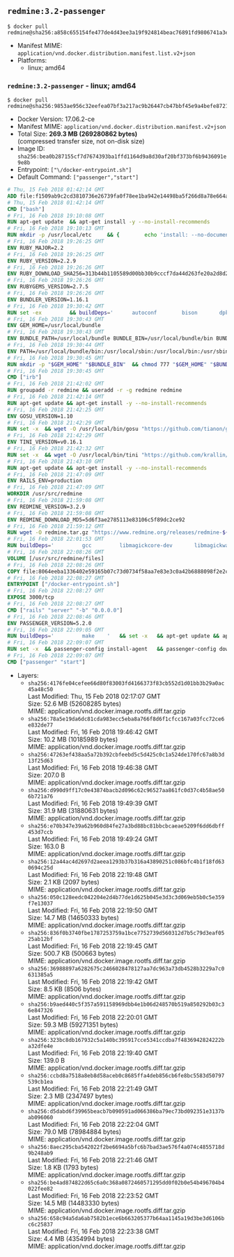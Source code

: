 ## `redmine:3.2-passenger`

```console
$ docker pull redmine@sha256:a858c655154fe477de4d43ee3a19f924814beac76891fd9806741a3e5b6365d1
```

-	Manifest MIME: `application/vnd.docker.distribution.manifest.list.v2+json`
-	Platforms:
	-	linux; amd64

### `redmine:3.2-passenger` - linux; amd64

```console
$ docker pull redmine@sha256:9853ae956c32eefea07bf3a217ac9b26447cb47bbf45e9a4befe872140025778
```

-	Docker Version: 17.06.2-ce
-	Manifest MIME: `application/vnd.docker.distribution.manifest.v2+json`
-	Total Size: **269.3 MB (269280862 bytes)**  
	(compressed transfer size, not on-disk size)
-	Image ID: `sha256:bea0b287155cf7d7674393ba1ffd1164d9a8d30af20bf373bf6b9436091e9e8b`
-	Entrypoint: `["\/docker-entrypoint.sh"]`
-	Default Command: `["passenger","start"]`

```dockerfile
# Thu, 15 Feb 2018 01:42:14 GMT
ADD file:f1509ab9c2cd3810736e26739fa0f78ee1ba942e14498ba5f266d8a78e664acc in / 
# Thu, 15 Feb 2018 01:42:14 GMT
CMD ["bash"]
# Fri, 16 Feb 2018 19:10:08 GMT
RUN apt-get update 	&& apt-get install -y --no-install-recommends 		bzip2 		ca-certificates 		libffi-dev 		libgdbm3 		libssl-dev 		libyaml-dev 		procps 		zlib1g-dev 	&& rm -rf /var/lib/apt/lists/*
# Fri, 16 Feb 2018 19:10:13 GMT
RUN mkdir -p /usr/local/etc 	&& { 		echo 'install: --no-document'; 		echo 'update: --no-document'; 	} >> /usr/local/etc/gemrc
# Fri, 16 Feb 2018 19:26:25 GMT
ENV RUBY_MAJOR=2.2
# Fri, 16 Feb 2018 19:26:25 GMT
ENV RUBY_VERSION=2.2.9
# Fri, 16 Feb 2018 19:26:26 GMT
ENV RUBY_DOWNLOAD_SHA256=313b44b1105589d00bb30b9cccf7da44d263fe20a2d8d269ada536d4a7ef285c
# Fri, 16 Feb 2018 19:26:26 GMT
ENV RUBYGEMS_VERSION=2.7.5
# Fri, 16 Feb 2018 19:26:26 GMT
ENV BUNDLER_VERSION=1.16.1
# Fri, 16 Feb 2018 19:30:42 GMT
RUN set -ex 		&& buildDeps=' 		autoconf 		bison 		dpkg-dev 		gcc 		libbz2-dev 		libgdbm-dev 		libglib2.0-dev 		libncurses-dev 		libreadline-dev 		libxml2-dev 		libxslt-dev 		make 		ruby 		wget 		xz-utils 	' 	&& apt-get update 	&& apt-get install -y --no-install-recommends $buildDeps 	&& rm -rf /var/lib/apt/lists/* 		&& wget -O ruby.tar.xz "https://cache.ruby-lang.org/pub/ruby/${RUBY_MAJOR%-rc}/ruby-$RUBY_VERSION.tar.xz" 	&& echo "$RUBY_DOWNLOAD_SHA256 *ruby.tar.xz" | sha256sum -c - 		&& mkdir -p /usr/src/ruby 	&& tar -xJf ruby.tar.xz -C /usr/src/ruby --strip-components=1 	&& rm ruby.tar.xz 		&& cd /usr/src/ruby 		&& { 		echo '#define ENABLE_PATH_CHECK 0'; 		echo; 		cat file.c; 	} > file.c.new 	&& mv file.c.new file.c 		&& autoconf 	&& gnuArch="$(dpkg-architecture --query DEB_BUILD_GNU_TYPE)" 	&& ./configure 		--build="$gnuArch" 		--disable-install-doc 		--enable-shared 	&& make -j "$(nproc)" 	&& make install 		&& dpkg-query --show --showformat '${package}\n' 		| grep -P '^libreadline\d+$' 		| xargs apt-mark manual 	&& apt-get purge -y --auto-remove $buildDeps 	&& cd / 	&& rm -r /usr/src/ruby 		&& gem update --system "$RUBYGEMS_VERSION" 	&& gem install bundler --version "$BUNDLER_VERSION" --force 	&& rm -r /root/.gem/
# Fri, 16 Feb 2018 19:30:43 GMT
ENV GEM_HOME=/usr/local/bundle
# Fri, 16 Feb 2018 19:30:43 GMT
ENV BUNDLE_PATH=/usr/local/bundle BUNDLE_BIN=/usr/local/bundle/bin BUNDLE_SILENCE_ROOT_WARNING=1 BUNDLE_APP_CONFIG=/usr/local/bundle
# Fri, 16 Feb 2018 19:30:44 GMT
ENV PATH=/usr/local/bundle/bin:/usr/local/sbin:/usr/local/bin:/usr/sbin:/usr/bin:/sbin:/bin
# Fri, 16 Feb 2018 19:30:45 GMT
RUN mkdir -p "$GEM_HOME" "$BUNDLE_BIN" 	&& chmod 777 "$GEM_HOME" "$BUNDLE_BIN"
# Fri, 16 Feb 2018 19:30:45 GMT
CMD ["irb"]
# Fri, 16 Feb 2018 21:42:02 GMT
RUN groupadd -r redmine && useradd -r -g redmine redmine
# Fri, 16 Feb 2018 21:42:14 GMT
RUN apt-get update && apt-get install -y --no-install-recommends 		ca-certificates 		wget 	&& rm -rf /var/lib/apt/lists/*
# Fri, 16 Feb 2018 21:42:25 GMT
ENV GOSU_VERSION=1.10
# Fri, 16 Feb 2018 21:42:29 GMT
RUN set -x 	&& wget -O /usr/local/bin/gosu "https://github.com/tianon/gosu/releases/download/$GOSU_VERSION/gosu-$(dpkg --print-architecture)" 	&& wget -O /usr/local/bin/gosu.asc "https://github.com/tianon/gosu/releases/download/$GOSU_VERSION/gosu-$(dpkg --print-architecture).asc" 	&& export GNUPGHOME="$(mktemp -d)" 	&& gpg --keyserver ha.pool.sks-keyservers.net --recv-keys B42F6819007F00F88E364FD4036A9C25BF357DD4 	&& gpg --batch --verify /usr/local/bin/gosu.asc /usr/local/bin/gosu 	&& rm -r "$GNUPGHOME" /usr/local/bin/gosu.asc 	&& chmod +x /usr/local/bin/gosu 	&& gosu nobody true
# Fri, 16 Feb 2018 21:42:29 GMT
ENV TINI_VERSION=v0.16.1
# Fri, 16 Feb 2018 21:42:32 GMT
RUN set -x 	&& wget -O /usr/local/bin/tini "https://github.com/krallin/tini/releases/download/$TINI_VERSION/tini-$(dpkg --print-architecture)" 	&& wget -O /usr/local/bin/tini.asc "https://github.com/krallin/tini/releases/download/$TINI_VERSION/tini-$(dpkg --print-architecture).asc" 	&& export GNUPGHOME="$(mktemp -d)" 	&& gpg --keyserver ha.pool.sks-keyservers.net --recv-keys 6380DC428747F6C393FEACA59A84159D7001A4E5 	&& gpg --batch --verify /usr/local/bin/tini.asc /usr/local/bin/tini 	&& rm -r "$GNUPGHOME" /usr/local/bin/tini.asc 	&& chmod +x /usr/local/bin/tini 	&& tini -h
# Fri, 16 Feb 2018 21:43:10 GMT
RUN apt-get update && apt-get install -y --no-install-recommends 		imagemagick 		libmysqlclient18 		libpq5 		libsqlite3-0 				bzr 		git 		mercurial 		openssh-client 		subversion 	&& rm -rf /var/lib/apt/lists/*
# Fri, 16 Feb 2018 21:47:09 GMT
ENV RAILS_ENV=production
# Fri, 16 Feb 2018 21:47:09 GMT
WORKDIR /usr/src/redmine
# Fri, 16 Feb 2018 21:59:08 GMT
ENV REDMINE_VERSION=3.2.9
# Fri, 16 Feb 2018 21:59:08 GMT
ENV REDMINE_DOWNLOAD_MD5=5d6f3ae2785113e83106c5f89dc2ce92
# Fri, 16 Feb 2018 21:59:12 GMT
RUN wget -O redmine.tar.gz "https://www.redmine.org/releases/redmine-${REDMINE_VERSION}.tar.gz" 	&& echo "$REDMINE_DOWNLOAD_MD5 redmine.tar.gz" | md5sum -c - 	&& tar -xvf redmine.tar.gz --strip-components=1 	&& rm redmine.tar.gz files/delete.me log/delete.me 	&& mkdir -p tmp/pdf public/plugin_assets 	&& chown -R redmine:redmine ./
# Fri, 16 Feb 2018 22:01:53 GMT
RUN buildDeps=' 		gcc 		libmagickcore-dev 		libmagickwand-dev 		libmysqlclient-dev 		libpq-dev 		libsqlite3-dev 		make 		patch 	' 	&& set -ex 	&& apt-get update && apt-get install -y $buildDeps --no-install-recommends 	&& rm -rf /var/lib/apt/lists/* 	&& bundle install --without development test 	&& for adapter in mysql2 postgresql sqlserver sqlite3; do 		echo "$RAILS_ENV:" > ./config/database.yml; 		echo "  adapter: $adapter" >> ./config/database.yml; 		bundle install --without development test; 		cp Gemfile.lock "Gemfile.lock.${adapter}"; 	done 	&& rm ./config/database.yml 	&& apt-get purge -y --auto-remove $buildDeps
# Fri, 16 Feb 2018 22:08:26 GMT
VOLUME [/usr/src/redmine/files]
# Fri, 16 Feb 2018 22:08:26 GMT
COPY file:8064eeba1336402e59165b07c73d0734f58aa7e83e3c0a42b6888098f2e2c11d in / 
# Fri, 16 Feb 2018 22:08:27 GMT
ENTRYPOINT ["/docker-entrypoint.sh"]
# Fri, 16 Feb 2018 22:08:27 GMT
EXPOSE 3000/tcp
# Fri, 16 Feb 2018 22:08:27 GMT
CMD ["rails" "server" "-b" "0.0.0.0"]
# Fri, 16 Feb 2018 22:08:46 GMT
ENV PASSENGER_VERSION=5.2.0
# Fri, 16 Feb 2018 22:09:05 GMT
RUN buildDeps=' 		make 	' 	&& set -x 	&& apt-get update && apt-get install -y --no-install-recommends $buildDeps && rm -rf /var/lib/apt/lists/* 	&& gem install passenger --version "$PASSENGER_VERSION" 	&& apt-get purge -y --auto-remove $buildDeps
# Fri, 16 Feb 2018 22:09:07 GMT
RUN set -x 	&& passenger-config install-agent 	&& passenger-config download-nginx-engine
# Fri, 16 Feb 2018 22:09:07 GMT
CMD ["passenger" "start"]
```

-	Layers:
	-	`sha256:4176fe04cefee66d80f83003fd4166373f83cb552d1d01bb3b29a0ac45a48c50`  
		Last Modified: Thu, 15 Feb 2018 02:17:07 GMT  
		Size: 52.6 MB (52608285 bytes)  
		MIME: application/vnd.docker.image.rootfs.diff.tar.gzip
	-	`sha256:78a5e19da6dc81cda983ecc5eba8a766f8d6f1cfcc167a03fcc72ce6e832de77`  
		Last Modified: Fri, 16 Feb 2018 19:46:42 GMT  
		Size: 10.2 MB (10185989 bytes)  
		MIME: application/vnd.docker.image.rootfs.diff.tar.gzip
	-	`sha256:47263ef438aa5a72b392cbfeebd5c5d425c0c1a524de170fc67a8b3d13f25d63`  
		Last Modified: Fri, 16 Feb 2018 19:46:38 GMT  
		Size: 207.0 B  
		MIME: application/vnd.docker.image.rootfs.diff.tar.gzip
	-	`sha256:d990d9ff17c0e43874bacb2d096c62c96527aa861fc0d37c4b58ae506b721a76`  
		Last Modified: Fri, 16 Feb 2018 19:49:39 GMT  
		Size: 31.9 MB (31880631 bytes)  
		MIME: application/vnd.docker.image.rootfs.diff.tar.gzip
	-	`sha256:e70b347e39a62b960d84fe27a3bd88bc81bbcbcaeae5209f6dd6dbff453d7ccb`  
		Last Modified: Fri, 16 Feb 2018 19:49:24 GMT  
		Size: 163.0 B  
		MIME: application/vnd.docker.image.rootfs.diff.tar.gzip
	-	`sha256:12a44ac4d2697d2aeea1293b37b316a43890251c086bfc4b1f18fd630694c25d`  
		Last Modified: Fri, 16 Feb 2018 22:19:48 GMT  
		Size: 2.1 KB (2097 bytes)  
		MIME: application/vnd.docker.image.rootfs.diff.tar.gzip
	-	`sha256:050c128eedc042204e2d4b77de1d625b045e3d3c3d069eb5b0c5e359f7e13037`  
		Last Modified: Fri, 16 Feb 2018 22:19:50 GMT  
		Size: 14.7 MB (14650333 bytes)  
		MIME: application/vnd.docker.image.rootfs.diff.tar.gzip
	-	`sha256:836f0b3740fbe1787253759a1bce7752739d560312d7b5c79d3eaf0525ab12bf`  
		Last Modified: Fri, 16 Feb 2018 22:19:45 GMT  
		Size: 500.7 KB (500663 bytes)  
		MIME: application/vnd.docker.image.rootfs.diff.tar.gzip
	-	`sha256:36988897a6282675c2466028478127aa7dc963a73db4528b3229a7c0631385a5`  
		Last Modified: Fri, 16 Feb 2018 22:19:42 GMT  
		Size: 8.5 KB (8506 bytes)  
		MIME: application/vnd.docker.image.rootfs.diff.tar.gzip
	-	`sha256:b9aed440c5f357a591158969dbb4e1b06d248570b519a850292b03c36e847326`  
		Last Modified: Fri, 16 Feb 2018 22:20:01 GMT  
		Size: 59.3 MB (59271351 bytes)  
		MIME: application/vnd.docker.image.rootfs.diff.tar.gzip
	-	`sha256:323bc8db167932c5a140bc395917cce5341ccdba7f4836942824222ba32dfe4e`  
		Last Modified: Fri, 16 Feb 2018 22:19:40 GMT  
		Size: 139.0 B  
		MIME: application/vnd.docker.image.rootfs.diff.tar.gzip
	-	`sha256:ccbd8a7518a8eb8d58aceb0c8685ffa4deb856cb6fe8bc5583d50797539cb1ea`  
		Last Modified: Fri, 16 Feb 2018 22:21:49 GMT  
		Size: 2.3 MB (2347497 bytes)  
		MIME: application/vnd.docker.image.rootfs.diff.tar.gzip
	-	`sha256:d5dabd6f39965beacb7b090591ad066386ba79ec73bd092351e3137bab096060`  
		Last Modified: Fri, 16 Feb 2018 22:22:04 GMT  
		Size: 79.0 MB (78984884 bytes)  
		MIME: application/vnd.docker.image.rootfs.diff.tar.gzip
	-	`sha256:8aec295cba542022f2be6694a5bfc6b7bad3ae576f4a074c4855718d9b248ab9`  
		Last Modified: Fri, 16 Feb 2018 22:21:46 GMT  
		Size: 1.8 KB (1793 bytes)  
		MIME: application/vnd.docker.image.rootfs.diff.tar.gzip
	-	`sha256:be4ad874822d65c6a0c368a0872460571295dd0f02b0e54b496704b4022fee82`  
		Last Modified: Fri, 16 Feb 2018 22:23:52 GMT  
		Size: 14.5 MB (14483330 bytes)  
		MIME: application/vnd.docker.image.rootfs.diff.tar.gzip
	-	`sha256:658c94a5da6ab7582b1ece6b663205377b64aa1145a19d3be3d6106bc6c25837`  
		Last Modified: Fri, 16 Feb 2018 22:23:38 GMT  
		Size: 4.4 MB (4354994 bytes)  
		MIME: application/vnd.docker.image.rootfs.diff.tar.gzip
